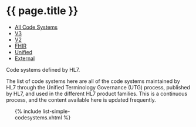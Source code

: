 # {{ page.title }}

<ul class="nav nav-tabs">
  <li class="active"><a href="#">All Code Systems</a></li>
  <li><a href="codesystems-v3.html">V3</a></li>
  <li><a href="codesystems-v2.html">V2</a></li>
  <li><a href="codesystems-fhir.html">FHIR</a></li>
  <li><a href="codesystems-unified.html">Unified</a></li>
  <li><a href="codesystems-external.html">External</a></li>
</ul>

Code systems defined by HL7.

The list of code systems here are all of the code systems maintained by HL7 through the Unified Terminology Governance (UTG) process, published by HL7, and used in the different HL7 product families.   This is a continuous process, and the content available here is updated frequently.

<ul style="-moz-column-count: 3; -moz-column-gap: 10px; -webkit-column-count: 3; -webkit-column-gap: 10px; column-count: 3; column-gap: 10px">
{% include list-simple-codesystems.xhtml %}
</ul>
